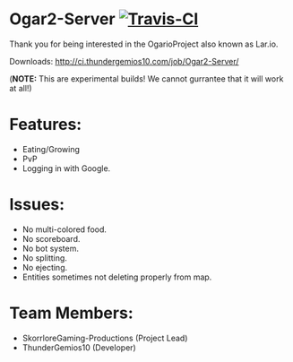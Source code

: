 # Ogar2-Server [![Travis-CI](https://travis-ci.org/OgarioProject/Ogar2-Server.svg)](https://travis-ci.org/OgarioProject/Ogar2-Server)

Thank you for being interested in the OgarioProject also known as Lar.io.

Downloads: http://ci.thundergemios10.com/job/Ogar2-Server/

(**NOTE:** This are experimental builds! We cannot gurrantee that it will work at all!)

# Features:
* Eating/Growing
* PvP
* Logging in with Google.

# Issues:
* No multi-colored food.
* No scoreboard.
* No bot system.
* No splitting.
* No ejecting.
* Entities sometimes not deleting properly from map.

# Team Members:
* SkorrloreGaming-Productions (Project Lead)
* ThunderGemios10 (Developer)
